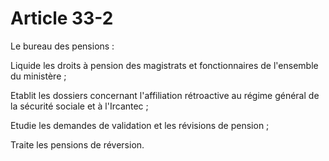 # Article 33-2

Le bureau des pensions :

Liquide les droits à pension des magistrats et fonctionnaires de l'ensemble du ministère ;

Etablit les dossiers concernant l'affiliation rétroactive au régime général de la sécurité sociale et à l'Ircantec ;

Etudie les demandes de validation et les révisions de pension ;

Traite les pensions de réversion.
